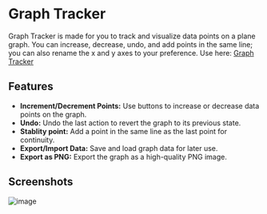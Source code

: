 
# Graph Tracker

Graph Tracker is made for you to track and visualize data points on a plane graph. You can increase, decrease, undo, and add points in the same line; you can also rename the x and y axes to your preference. Use here: [Graph Tracker](https://anuragmmer.github.io/graph-tracker/)

## Features

- **Increment/Decrement Points:** Use buttons to increase or decrease data points on the graph.
- **Undo:** Undo the last action to revert the graph to its previous state.
- **Stablity point:** Add a point in the same line as the last point for continuity.
- **Export/Import Data:** Save and load graph data for later use.
- **Export as PNG:** Export the graph as a high-quality PNG image.

## Screenshots
![image](https://github.com/anuragmmer/graph-tracker/assets/63289577/ca8a3da1-fd99-4783-87b2-31c1213dd051)

